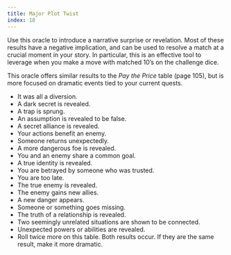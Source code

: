 ```yaml
---
title: Major Plot Twist
index: 18
---
```


Use this oracle to introduce a narrative surprise or revelation. Most of these
results have a negative implication, and can be used to resolve a match at a
crucial moment in your story. In particular, this is an effective tool to leverage
when you make a move with matched 10’s on the challenge dice.

This oracle offers similar results to the *Pay the Price* table (page 105), but is
more focused on dramatic events tied to your current quests.

- It was all a diversion.
- A dark secret is revealed.
- A trap is sprung.
- An assumption is revealed to be false.
- A secret alliance is revealed.
- Your actions benefit an enemy.
- Someone returns unexpectedly.
- A more dangerous foe is revealed.
- You and an enemy share a common goal.
- A true identity is revealed.
- You are betrayed by someone who was trusted.
- You are too late.
- The true enemy is revealed.
- The enemy gains new allies.
- A new danger appears.
- Someone or something goes missing.
- The truth of a relationship is revealed.
- Two seemingly unrelated situations are shown to be connected.
- Unexpected powers or abilities are revealed.
- Roll twice more on this table. Both results occur. If they are the same result, make it more dramatic.
